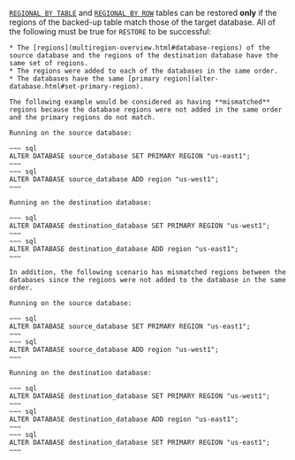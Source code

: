 [`REGIONAL BY TABLE`](table-localities.html#regional-tables) and [`REGIONAL BY ROW`](table-localities.html#regional-by-row-tables) tables can be restored **only** if the regions of the backed-up table match those of the target database. All of the following must be true for `RESTORE` to be successful:

    * The [regions](multiregion-overview.html#database-regions) of the source database and the regions of the destination database have the same set of regions.
    * The regions were added to each of the databases in the same order.
    * The databases have the same [primary region](alter-database.html#set-primary-region).

    The following example would be considered as having **mismatched** regions because the database regions were not added in the same order and the primary regions do not match.

    Running on the source database:

    ~~~ sql
    ALTER DATABASE source_database SET PRIMARY REGION "us-east1";
    ~~~
    ~~~ sql
    ALTER DATABASE source_database ADD region "us-west1";  
    ~~~

    Running on the destination database:

    ~~~ sql
    ALTER DATABASE destination_database SET PRIMARY REGION "us-west1";
    ~~~
    ~~~ sql
    ALTER DATABASE destination_database ADD region "us-east1";  
    ~~~

    In addition, the following scenario has mismatched regions between the databases since the regions were not added to the database in the same order.

    Running on the source database:

    ~~~ sql
    ALTER DATABASE source_database SET PRIMARY REGION "us-east1";
    ~~~
    ~~~ sql
    ALTER DATABASE source_database ADD region "us-west1";  
    ~~~

    Running on the destination database:

    ~~~ sql
    ALTER DATABASE destination_database SET PRIMARY REGION "us-west1";
    ~~~
    ~~~ sql
    ALTER DATABASE destination_database ADD region "us-east1";
    ~~~
    ~~~ sql  
    ALTER DATABASE destination_database SET PRIMARY REGION "us-east1";    
    ~~~
